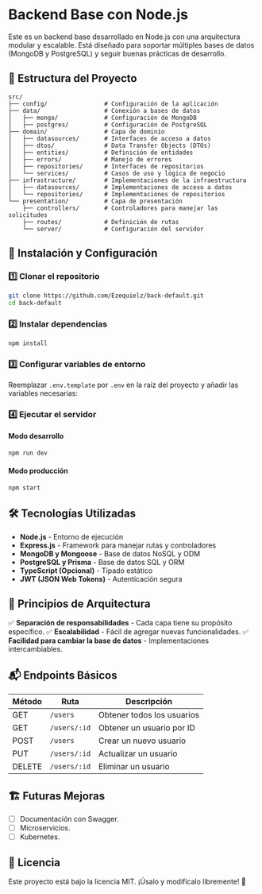 # Backend Base con Node.js

Este es un backend base desarrollado en Node.js con una arquitectura modular y escalable. Está diseñado para soportar múltiples bases de datos (MongoDB y PostgreSQL) y seguir buenas prácticas de desarrollo.

## 📁 Estructura del Proyecto

```
src/
├── config/                # Configuración de la aplicación
├── data/                  # Conexión a bases de datos
│   ├── mongo/             # Configuración de MongoDB
│   ├── postgres/          # Configuración de PostgreSQL
├── domain/                # Capa de dominio
│   ├── datasources/       # Interfaces de acceso a datos
│   ├── dtos/              # Data Transfer Objects (DTOs)
│   ├── entities/          # Definición de entidades
│   ├── errors/            # Manejo de errores
│   ├── repositories/      # Interfaces de repositorios
│   └── services/          # Casos de uso y lógica de negocio
├── infrastructure/        # Implementaciones de la infraestructura
│   ├── datasources/       # Implementaciones de acceso a datos
│   └── repositories/      # Implementaciones de repositorios
└── presentation/          # Capa de presentación
    ├── controllers/       # Controladores para manejar las solicitudes
    ├── routes/            # Definición de rutas
    └── server/            # Configuración del servidor
```

## 🚀 Instalación y Configuración

### 1️⃣ Clonar el repositorio
```sh
git clone https://github.com/Ezequielz/back-default.git
cd back-default
```

### 2️⃣ Instalar dependencias
```sh
npm install
```

### 3️⃣ Configurar variables de entorno
Reemplazar `.env.template` por `.env` en la raíz del proyecto y añadir las variables necesarias:



### 4️⃣ Ejecutar el servidor
#### Modo desarrollo
```sh
npm run dev
```

#### Modo producción
```sh
npm start
```

## 🛠 Tecnologías Utilizadas
- **Node.js** - Entorno de ejecución
- **Express.js** - Framework para manejar rutas y controladores
- **MongoDB y Mongoose** - Base de datos NoSQL y ODM
- **PostgreSQL y Prisma** - Base de datos SQL y ORM
- **TypeScript (Opcional)** - Tipado estático
- **JWT (JSON Web Tokens)** - Autenticación segura

## 📌 Principios de Arquitectura
✅ **Separación de responsabilidades** - Cada capa tiene su propósito específico.
✅ **Escalabilidad** - Fácil de agregar nuevas funcionalidades.
✅ **Facilidad para cambiar la base de datos** - Implementaciones intercambiables.

## 📬 Endpoints Básicos
| Método  | Ruta            | Descripción         |
|---------|---------------|---------------------|
| GET     | `/users`      | Obtener todos los usuarios |
| GET     | `/users/:id`  | Obtener un usuario por ID |
| POST    | `/users`      | Crear un nuevo usuario |
| PUT     | `/users/:id`  | Actualizar un usuario |
| DELETE  | `/users/:id`  | Eliminar un usuario |

## 🏗 Futuras Mejoras
- [ ] Documentación con Swagger.
- [ ] Microservicios.
- [ ] Kubernetes.

## 📄 Licencia
Este proyecto está bajo la licencia MIT. ¡Úsalo y modifícalo libremente! 🎉
